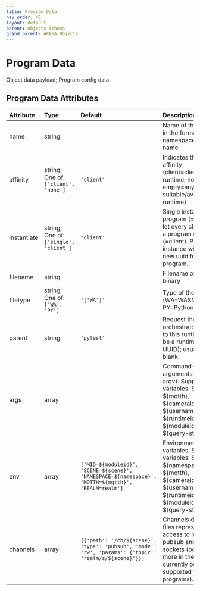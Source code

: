 ```yaml
---
title: Program Data
nav_order: 46
layout: default
parent: Objects Schema
grand_parent: ARENA Objects
---
```


<!--CAUTION: This file is autogenerated from https://github.com/arenaxr/arena-schemas. Changes made here may be overwritten.-->


Program Data
============


Object data payload; Program config data

Program Data Attributes
------------------------

|Attribute|Type|Default|Description|Required|
| :--- | :--- | :--- | :--- | :--- |
|name|string||Name of the program in the format namespace/program-name|Yes|
|affinity|string; One of: ```['client', 'none']```|```'client'```|Indicates the module affinity (client=client's runtime; none or empty=any suitable/available runtime)|No|
|instantiate|string; One of: ```['single', 'client']```|```'client'```|Single instance of the program (=single), or let every client create a program instance (=client). Per client instance will create new uuid for each program.|Yes|
|filename|string||Filename of the entry binary|Yes|
|filetype|string; One of: ```['WA', 'PY']```|```'['WA']'```|Type of the program (WA=WASM or PY=Python)|Yes|
|parent|string|```'pytest'```|Request the orchestrator to deploy to this runtime (can be a runtime name or UUID); usually left blank.|Yes|
|args|array||Command-line arguments (passed in argv). Supports variables: ${scene}, ${mqtth}, ${cameraid}, ${username}, ${runtimeid}, ${moduleid}, ${query-string-key}|No|
|env|array|```['MID=${moduleid}', 'SCENE=${scene}', 'NAMESPACE=${namespace}', 'MQTTH=${mqtth}', 'REALM=realm']```|Environment variables. Supports variables: ${scene}, ${namespace}, ${mqtth}, ${cameraid}, ${username}, ${runtimeid}, ${moduleid}, ${query-string-key}|Yes|
|channels|array|```[{'path': '/ch/${scene}', 'type': 'pubsub', 'mode': 'rw', 'params': {'topic': 'realm/s/${scene}'}}]```|Channels describe files representing access to IO from pubsub and client sockets (possibly more in the future; currently only supported for WASM programs).|No|
